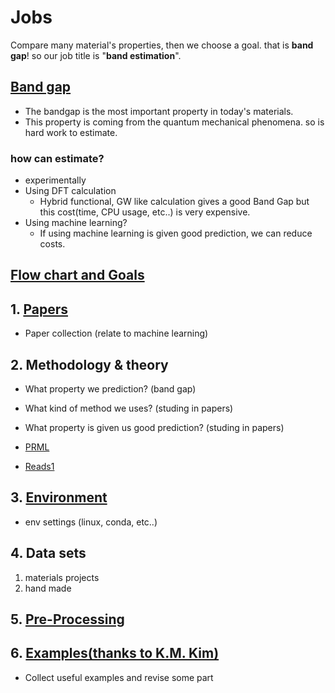 # Jobs
Compare many material's properties, then we choose a goal. that is **band gap**!
so our job title is "**band estimation**".

## [Band gap](https://github.com/2juhyeon/jobs/etc/Band_gap.md)
  - The bandgap is the most important property in today's materials.
  - This property is coming from the quantum mechanical phenomena. so is hard work to estimate.
### how can estimate?
  - experimentally
  - Using DFT calculation
    - Hybrid functional, GW like calculation gives a good Band Gap but this cost(time, CPU usage, etc..) is very expensive.
  - Using machine learning?
    - If using machine learning is given good prediction, we can reduce costs.

## [Flow chart and Goals](https://github.com/2juhyeon/jobs/blob/main/PPT.md)

    
## 1. [Papers](https://github.com/2juhyeon/jobs/blob/main/papers.md)
  - Paper collection (relate to machine learning)

## 2. Methodology & theory
  - What property we prediction? (band gap)
  - What kind of method we uses? (studing in papers)
  - What property is given us good prediction? (studing in papers)

  - [PRML](https://www.microsoft.com/en-us/research/uploads/prod/2006/01/Bishop-Pattern-Recognition-and-Machine-Learning-2006.pdf)
  - [Reads1](http://events.kias.re.kr/h/physAI/)

## 3. [Environment](https://github.com/2juhyeon/jobs/blob/main/environment.md)
  - env settings (linux, conda, etc..)
  
## 4. Data sets
  1. materials projects
  2. hand made

## 5. [Pre-Processing](https://github.com/2juhyeon/jobs/tree/main/Pre-Processing)
## 6. [Examples(thanks to K.M. Kim)](https://github.com/2juhyeon/jobs/tree/main/Examples)
  - Collect useful examples and revise some part
